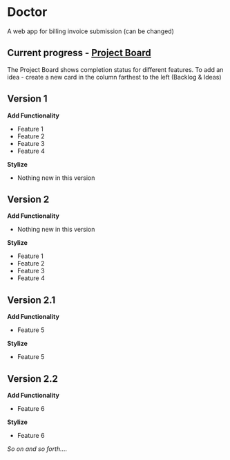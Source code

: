 # Doctor

A web app for billing invoice submission (can be changed)

## Current progress - [Project Board](https://github.com/rileybrook/doctor/projects/1) 
The Project Board shows completion status for different features. To add an idea - create a new card in the column farthest to the left (Backlog & Ideas)

## Version 1
**Add Functionality**
- Feature 1
- Feature 2
- Feature 3
- Feature 4

**Stylize**
- Nothing new in this version

## Version 2
**Add Functionality**
- Nothing new in this version

**Stylize**
- Feature 1
- Feature 2
- Feature 3
- Feature 4

## Version 2.1
**Add Functionality**
- Feature 5

**Stylize**
-  Feature 5

## Version 2.2
**Add Functionality**
- Feature 6

**Stylize**
-  Feature 6

*So on and so forth....*
